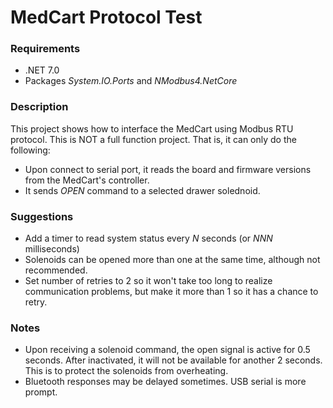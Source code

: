 # MedCart Protocol Test

### Requirements
- .NET 7.0
- Packages *System.IO.Ports* and *NModbus4.NetCore*

### Description
This project shows how to interface the MedCart using Modbus RTU protocol.  This is NOT a full function project.  That is, it can only do the following:
- Upon connect to serial port, it reads the board and firmware versions from the MedCart's controller.
- It sends *OPEN* command to a selected drawer solednoid.

### Suggestions
- Add a timer to read system status every *N* seconds (or *NNN* milliseconds)
- Solenoids can be opened more than one at the same time, although not recommended.
- Set number of retries to 2 so it won't take too long to realize communication problems, but make it more than 1 so it has a chance to retry.

### Notes
- Upon receiving a solenoid command, the open signal is active for 0.5 seconds.  After inactivated, it will not be available for another 2 seconds.
  This is to protect the solenoids from overheating.
- Bluetooth responses may be delayed sometimes.  USB serial is more prompt.
